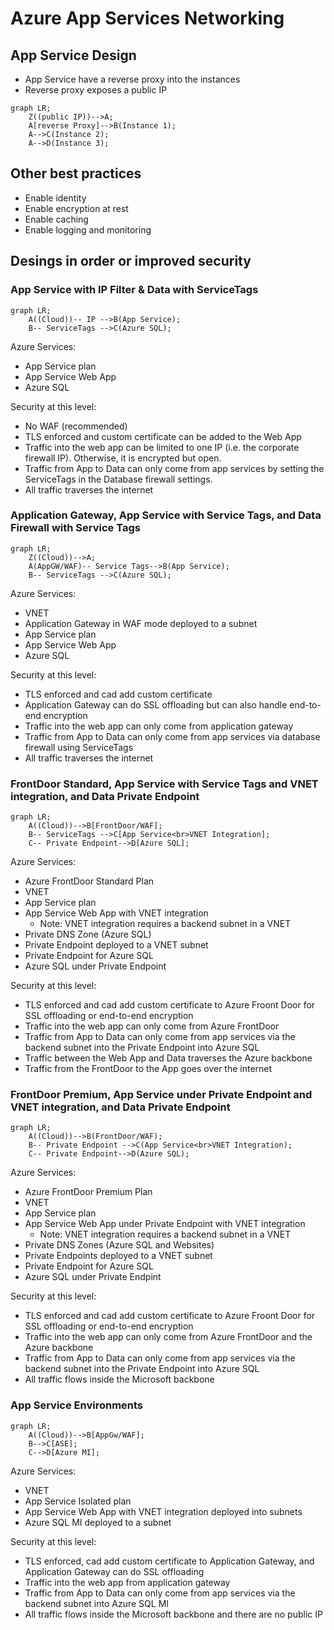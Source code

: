# Azure App Services Networking


## App Service Design

- App Service have a reverse proxy into the instances
- Reverse proxy exposes a public IP

```mermaid
graph LR;
    Z((public IP))-->A;
    A[reverse Proxy]-->B(Instance 1);
    A-->C(Instance 2);
    A-->D(Instance 3);
```
## Other best practices
- Enable identity
- Enable encryption at rest
- Enable caching
- Enable logging and monitoring

## Desings in order or improved security

### App Service with IP Filter & Data with ServiceTags

```mermaid
graph LR;
    A((Cloud))-- IP -->B(App Service);
    B-- ServiceTags -->C(Azure SQL);
```

Azure Services:
- App Service plan
- App Service Web App
- Azure SQL

Security at this level:
- No WAF (recommended)
- TLS enforced and custom certificate can be added to the Web App
- Traffic into the web app can be limited to one IP (i.e. the corporate firewall IP). Otherwise, it is encrypted but open.
- Traffic from App to Data can only come from app services by setting the ServiceTags in the Database firewall settings.
- All traffic traverses the internet

### Application Gateway, App Service with Service Tags, and Data Firewall with Service Tags

```mermaid
graph LR;
    Z((Cloud))-->A;
    A(AppGW/WAF)-- Service Tags-->B(App Service);
    B-- ServiceTags -->C(Azure SQL);
```

Azure Services:
- VNET
- Application Gateway in WAF mode deployed to a subnet
- App Service plan
- App Service Web App
- Azure SQL

Security at this level:
- TLS enforced and cad add custom certificate
- Application Gateway can do SSL offloading but can also handle end-to-end encryption
- Traffic into the web app can only come from application gateway
- Traffic from App to Data can only come from app services via database firewall using ServiceTags
- All traffic traverses the internet

### FrontDoor Standard, App Service with Service Tags and VNET integration, and Data Private Endpoint

```mermaid
graph LR;
    A((Cloud))-->B[FrontDoor/WAF];
    B-- ServiceTags -->C[App Service<br>VNET Integration];
    C-- Private Endpoint-->D[Azure SQL];   
```

Azure Services:
- Azure FrontDoor Standard Plan
- VNET
- App Service plan
- App Service Web App with VNET integration
  - Note: VNET integration requires a backend subnet in a VNET 
- Private DNS Zone (Azure SQL)
- Private Endpoint deployed to a VNET subnet
- Private Endpoint for Azure SQL
- Azure SQL under Private Endpoint

Security at this level:
- TLS enforced and cad add custom certificate to Azure Froont Door for SSL offloading or end-to-end encryption
- Traffic into the web app can only come from Azure FrontDoor
- Traffic from App to Data can only come from app services via the backend subnet into the Private Endpoint into Azure SQL
- Traffic between the Web App and Data traverses the Azure backbone
- Traffic from the FrontDoor to the App goes over the internet

### FrontDoor Premium, App Service under Private Endpoint and VNET integration, and Data Private Endpoint

```mermaid
graph LR;
    A((Cloud))-->B(FrontDoor/WAF);
    B-- Private Endpoint -->C(App Service<br>VNET Integration);
    C-- Private Endpoint-->D(Azure SQL);   
```

Azure Services:
- Azure FrontDoor Premium Plan
- VNET
- App Service plan
- App Service Web App under Private Endpoint with VNET integration
  - Note: VNET integration requires a backend subnet in a VNET 
- Private DNS Zones (Azure SQL and Websites)
- Private Endpoints deployed to a VNET subnet
- Private Endpoint for Azure SQL
- Azure SQL under Private Endpint

Security at this level:
- TLS enforced and cad add custom certificate to Azure Froont Door for SSL offloading or end-to-end encryption
- Traffic into the web app can only come from Azure FrontDoor and the Azure backbone
- Traffic from App to Data can only come from app services via the backend subnet into the Private Endpoint into Azure SQL
- All traffic flows inside the Microsoft backbone

### App Service Environments

```mermaid
graph LR;
    A((Cloud))-->B[AppGw/WAF];
    B-->C[ASE];
    C-->D[Azure MI];
```

Azure Services:
- VNET
- App Service Isolated plan
- App Service Web App with VNET integration deployed into subnets
- Azure SQL MI deployed to a subnet

Security at this level:
- TLS enforced, cad add custom certificate to Application Gateway, and Application Gateway can do SSL offloading
- Traffic into the web app from application gateway
- Traffic from App to Data can only come from app services via the backend subnet into Azure SQL MI
- All traffic flows inside the Microsoft backbone and there are no public IP
